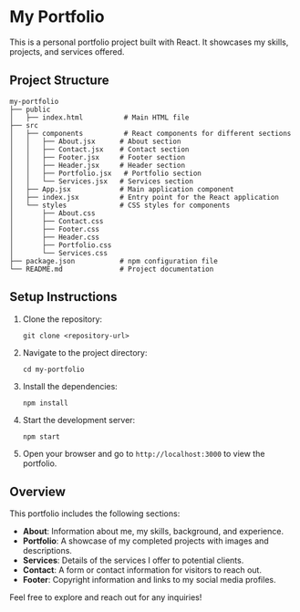 # My Portfolio

This is a personal portfolio project built with React. It showcases my skills, projects, and services offered. 

## Project Structure

```
my-portfolio
├── public
│   ├── index.html          # Main HTML file
├── src
│   ├── components          # React components for different sections
│   │   ├── About.jsx      # About section
│   │   ├── Contact.jsx    # Contact section
│   │   ├── Footer.jsx     # Footer section
│   │   ├── Header.jsx     # Header section
│   │   ├── Portfolio.jsx   # Portfolio section
│   │   └── Services.jsx   # Services section
│   ├── App.jsx            # Main application component
│   ├── index.jsx          # Entry point for the React application
│   └── styles             # CSS styles for components
│       ├── About.css
│       ├── Contact.css
│       ├── Footer.css
│       ├── Header.css
│       ├── Portfolio.css
│       └── Services.css
├── package.json           # npm configuration file
└── README.md              # Project documentation
```

## Setup Instructions

1. Clone the repository:
   ```
   git clone <repository-url>
   ```

2. Navigate to the project directory:
   ```
   cd my-portfolio
   ```

3. Install the dependencies:
   ```
   npm install
   ```

4. Start the development server:
   ```
   npm start
   ```

5. Open your browser and go to `http://localhost:3000` to view the portfolio.

## Overview

This portfolio includes the following sections:

- **About**: Information about me, my skills, background, and experience.
- **Portfolio**: A showcase of my completed projects with images and descriptions.
- **Services**: Details of the services I offer to potential clients.
- **Contact**: A form or contact information for visitors to reach out.
- **Footer**: Copyright information and links to my social media profiles.

Feel free to explore and reach out for any inquiries!